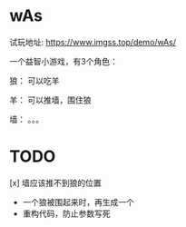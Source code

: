 # wAs

试玩地址: https://www.imgss.top/demo/wAs/

一个益智小游戏，有3个角色：

狼： 可以吃羊

羊： 可以推墙，围住狼

墙： 。。。


# TODO
[x] 墙应该推不到狼的位置
- 一个狼被围起来时，再生成一个
- 重构代码，防止参数写死
